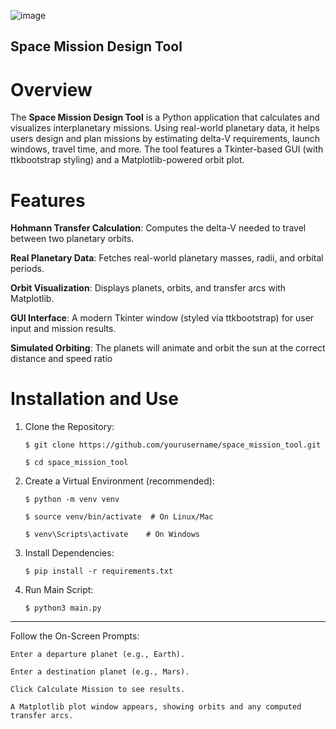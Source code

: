![image](https://github.com/user-attachments/assets/671c92e9-43f1-46c1-8d1c-b47f6d09dc6d)

## Space Mission Design Tool

# Overview

The **Space Mission Design Tool** is a Python application that calculates and visualizes interplanetary missions. Using real-world planetary data, it helps users design and plan missions by estimating delta-V requirements, launch windows, travel time, and more. The tool features a Tkinter-based GUI (with ttkbootstrap styling) and a Matplotlib-powered orbit plot.

# Features

**Hohmann Transfer Calculation**: Computes the delta-V needed to travel between two planetary orbits.

**Real Planetary Data**: Fetches real-world planetary masses, radii, and orbital periods.

**Orbit Visualization**: Displays planets, orbits, and transfer arcs with Matplotlib.

**GUI Interface**: A modern Tkinter window (styled via ttkbootstrap) for user input and mission results.

**Simulated Orbiting**: The planets will animate and orbit the sun at the correct distance and speed ratio

# **Installation and Use**

1. Clone the Repository:

       $ git clone https://github.com/yourusername/space_mission_tool.git

       $ cd space_mission_tool

2. Create a Virtual Environment (recommended):
 
       $ python -m venv venv
 
       $ source venv/bin/activate  # On Linux/Mac
      
       $ venv\Scripts\activate    # On Windows

3. Install Dependencies:

       $ pip install -r requirements.txt

5. Run Main Script:

       $ python3 main.py

----------------------------------------------

Follow the On-Screen Prompts:

    Enter a departure planet (e.g., Earth).

    Enter a destination planet (e.g., Mars).

    Click Calculate Mission to see results.

    A Matplotlib plot window appears, showing orbits and any computed transfer arcs.

